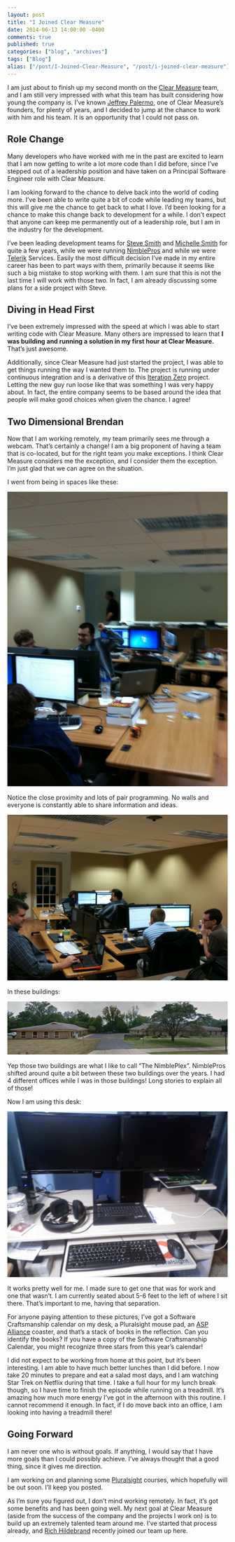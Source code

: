 ```yaml
---
layout: post
title: "I Joined Clear Measure"
date: 2014-06-13 14:00:00 -0400
comments: true
published: true
categories: ["blog", "archives"]
tags: ["Blog"]
alias: ["/post/I-Joined-Clear-Measure", "/post/i-joined-clear-measure"]
---
```

<!-- more -->



<p>I am just about to finish up my second month on the <a href="http://www.clear-measure.com/" target="_blank">Clear Measure</a> team, and I am still very impressed with what this team has built considering how young the company is. I&rsquo;ve known <a href="http://jeffreypalermo.com/" target="_blank">Jeffrey Palermo</a>, one of Clear Measure&rsquo;s founders, for plenty of years, and I decided to jump at the chance to work with him and his team. It is an opportunity that I could not pass on.</p>
<h2>Role Change</h2>
<p>Many developers who have worked with me in the past are excited to learn that I am now getting to write a lot more code than I did before, since I&rsquo;ve stepped out of a leadership position and have taken on a Principal Software Engineer role with Clear Measure.</p>
<p>I am looking forward to the chance to delve back into the world of coding more. I&rsquo;ve been able to write quite a bit of code while leading my teams, but this will give me the chance to get back to what I love. I&rsquo;d been looking for a chance to make this change back to development for a while. I don&rsquo;t expect that anyone can keep me permanently out of a leadership role, but I am in the industry for the development.</p>
<p>I&rsquo;ve been leading development teams for <a href="http://ardalis.com/" target="_blank">Steve Smith</a> and <a href="http://www.linkedin.com/pub/michelle-smith/0/915/360" target="_blank">Michelle Smith</a> for quite a few years, while we were running <a href="https://web.archive.org/web/20090823073425/http://nimblepros.com/" target="_blank">NimblePros</a> and while we were <a href="http://telerik.com/" target="_blank">Telerik</a> Services. Easily the most difficult decision I&rsquo;ve made in my entire career has been to part ways with them, primarily because it seems like such a big mistake to stop working with them. I am sure that this is not the last time I will work with those two. In fact, I am already discussing some plans for a side project with Steve.</p>
<h2>Diving in Head First</h2>
<p>I&rsquo;ve been extremely impressed with the speed at which I was able to start writing code with Clear Measure. Many others are impressed to learn that <strong>I was building and running a solution in my first hour at Clear Measure.</strong> That&rsquo;s just awesome.</p>
<p>Additionally, since Clear Measure had just started the project, I was able to get things running the way I wanted them to. The project is running under continuous integration and is a derivative of this <a href="https://bitbucket.org/benrick/iteration-zero" target="_blank">Iteration Zero</a> project. Letting the new guy run loose like that was something I was very happy about. In fact, the entire company seems to be based around the idea that people will make good choices when given the chance. I agree!</p>
<h2>Two Dimensional Brendan</h2>
<p>Now that I am working remotely, my team primarily sees me through a webcam. That&rsquo;s certainly a change! I am a big proponent of having a team that is co-located, but for the right team you make exceptions. I think Clear Measure considers me the exception, and I consider them the exception. I&rsquo;m just glad that we can agree on the situation.</p>
<p>I went from being in spaces like these:</p>
<p><a href="/images/files/Photo%20Jun%2023,%2010%2058%2035%20AM.jpg"><img style="border-left-width: 0px; max-width: 100%; border-right-width: 0px; border-bottom-width: 0px; display: inline; border-top-width: 0px" title="Team Room 1" src="/images/files/Photo%20Jun%2023,%2010%2058%2035%20AM_thumb.jpg" border="0" alt="Team Room 1" /></a></p>
<p>Notice the close proximity and lots of pair programming. No walls and everyone is constantly able to share information and ideas.</p>
<p><a href="/images/files/Photo%20Jun%2023,%2010%2059%2033%20AM.jpg"><img style="border-left-width: 0px; max-width: 100%; border-right-width: 0px; border-bottom-width: 0px; display: inline; border-top-width: 0px" title="Team Room 2" src="/images/files/Photo%20Jun%2023,%2010%2059%2033%20AM_thumb.jpg" border="0" alt="Team Room 2" /></a></p>
<p>In these buildings:</p>
<p><a href="/images/files/NimblePlex.png"><img style="border-left-width: 0px; max-width: 100%; border-right-width: 0px; border-bottom-width: 0px; display: inline; border-top-width: 0px" title="NimblePlex" src="/images/files/NimblePlex_thumb.png" border="0" alt="NimblePlex" /></a></p>
<p>Yep those two buildings are what I like to call &ldquo;The NimblePlex&rdquo;. NimblePros shifted around quite a bit between these two buildings over the years. I had 4 different offices while I was in those buildings! Long stories to explain all of those!</p>
<p>Now I am using this desk:</p>
<p><a href="/images/files/HomeDesk.jpg"><img style="border-left-width: 0px; max-width: 100%; border-right-width: 0px; border-bottom-width: 0px; display: inline; border-top-width: 0px" title="HomeDesk" src="/images/files/HomeDesk_thumb.jpg" border="0" alt="HomeDesk" /></a></p>
<p>It works pretty well for me. I made sure to get one that was for work and one that wasn&rsquo;t. I am currently seated about 5-6 feet to the left of where I sit there. That&rsquo;s important to me, having that separation.</p>
<p>For anyone paying attention to these pictures, I&rsquo;ve got a Software Craftsmanship calendar on my desk, a Pluralsight mouse pad, an <a href="http://aspalliance.com/" target="_blank">ASP Alliance</a> coaster, and that&rsquo;s a stack of books in the reflection. Can you identify the books? If you have a copy of the Software Craftsmanship Calendar, you might recognize three stars from this year&rsquo;s calendar!</p>
<p>I did not expect to be working from home at this point, but it&rsquo;s been interesting. I am able to have much better lunches than I did before. I now take 20 minutes to prepare and eat a salad most days, and I am watching Star Trek on Netflix during that time. I take a full hour for my lunch break though, so I have time to finish the episode while running on a treadmill. It&rsquo;s amazing how much more energy I&rsquo;ve got in the afternoon with this routine. I cannot recommend it enough. In fact, if I do move back into an office, I am looking into having a treadmill there!</p>
<h2>Going Forward</h2>
<p>I am never one who is without goals. If anything, I would say that I have more goals than I could possibly achieve. I&rsquo;ve always thought that a good thing, since it gives me direction.</p>
<p>I am working on and planning some <a href="http://pluralsight.com/" target="_blank">Pluralsight</a> courses, which hopefully will be out soon. I&rsquo;ll keep you posted.</p>
<p>As I&rsquo;m sure you figured out, I don&rsquo;t mind working remotely. In fact, it&rsquo;s got some benefits and has been going well. My next goal at Clear Measure (aside from the success of the company and the projects I work on) is to build up an extremely talented team around me. I&rsquo;ve started that process already, and <a href="http://www.linkedin.com/pub/richard-hildebrand/35/99/507" target="_blank">Rich Hildebrand</a> recently joined our team up here.</p>
